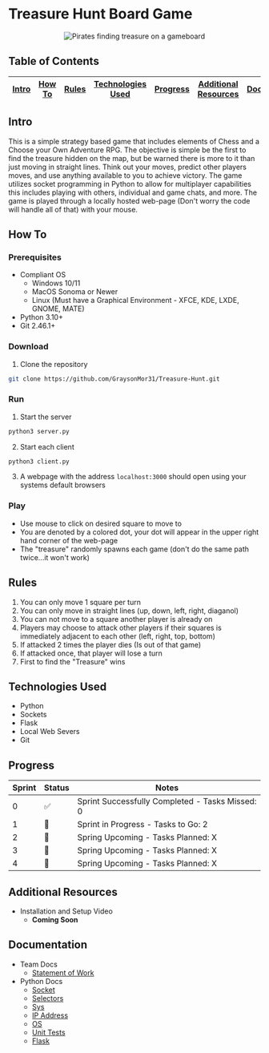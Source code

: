 # Treasure Hunt Board Game

<p align="center">
  <img src="https://github.com/GraysonMor31/Treasure-Hunt/Images/Pirates.jpg" alt="Pirates finding treasure on a gameboard" />
</p>


## Table of Contents
 
| [Intro](#Intro) | [How To](#How-To) | [Rules](#Rules) | [Technologies Used](#Technologies-Used) | [Progress](#Progress) | [Additional Resources](#Additional-Resources) | [Documentation](#Documentation) |
|-----------------|-------------------|-----------------|-----------------------------------------|-----------------------------------------------|-----------------------|-----------------------|

## Intro
This is a simple strategy based game that includes elements of Chess and a Choose your Own Adventure RPG. The objective is simple be the first to find the treasure hidden on the map, but be warned there is more to it than just moving in straight lines. Think out your moves, predict other players moves, and use anything available to you to achieve victory. The game utilizes socket programming in Python to allow for multiplayer capabilities this includes playing with others, individual and game chats, and more. The game is played through a locally hosted web-page (Don't worry the code will handle all of that) with your mouse. 
## How To
### Prerequisites
* Compliant OS
  * Windows 10/11
  * MacOS Sonoma or Newer
  * Linux (Must have a Graphical Environment - XFCE, KDE, LXDE, GNOME, MATE)
* Python 3.10+
* Git 2.46.1+
### Download
1. Clone the repository
```bash
git clone https://github.com/GraysonMor31/Treasure-Hunt.git
```
### Run
1. Start the server
```bash
python3 server.py
```
2. Start each client
```bash
python3 client.py
```
3. A webpage with the address ```localhost:3000``` should open using your systems default browsers
### Play
* Use mouse to click on desired square to move to
* You are denoted by a colored dot, your dot will appear in the upper right hand corner of the web-page
* The "treasure" randomly spawns each game (don't do the same path twice...it won't work)

## Rules
1. You can only move 1 square per turn
2. You can only move in straight lines (up, down, left, right, diaganol)
3. You can not move to a square another player is already on
4. Players may choose to attack other players if their squares is immediately adjacent to each other (left, right, top, bottom)
5. If attacked 2 times the player dies (Is out of that game)
6. If attacked once, that player will lose a turn
7. First to find the "Treasure" wins

## Technologies Used
* Python
* Sockets
* Flask
* Local Web Severs
* Git

## Progress
| Sprint | Status | Notes |
|--------|--------|-------|
| 0 | :white_check_mark: | Sprint Successfully Completed - Tasks Missed: 0 |
| 1 | :construction: | Sprint in Progress - Tasks to Go: 2 |
| 2 | :calendar: | Spring Upcoming - Tasks Planned: X |
| 3 | :calendar: | Spring Upcoming - Tasks Planned: X |
| 4 | :calendar: | Spring Upcoming - Tasks Planned: X |

## Additional Resources
* Installation and Setup Video
  * **Coming Soon**
 
## Documentation
* Team Docs
  * [Statement of Work](https://github.com/GraysonMor31/Treasure-Hunt/blob/main/Documentation/Statement%20of%20Work.pdf)
* Python Docs
  * [Socket](https://docs.python.org/3/library/socket.html)
  * [Selectors](https://docs.python.org/3/library/selectors.html)
  * [Sys](https://docs.python.org/3/library/sys.html)
  * [IP Address](https://docs.python.org/3/library/ipaddress.html)
  * [OS](https://docs.python.org/3/library/os.html)
  * [Unit Tests](https://docs.python.org/3/library/unittest.html)
  * [Flask](https://flask.palletsprojects.com/en/3.0.x/)
  

 

